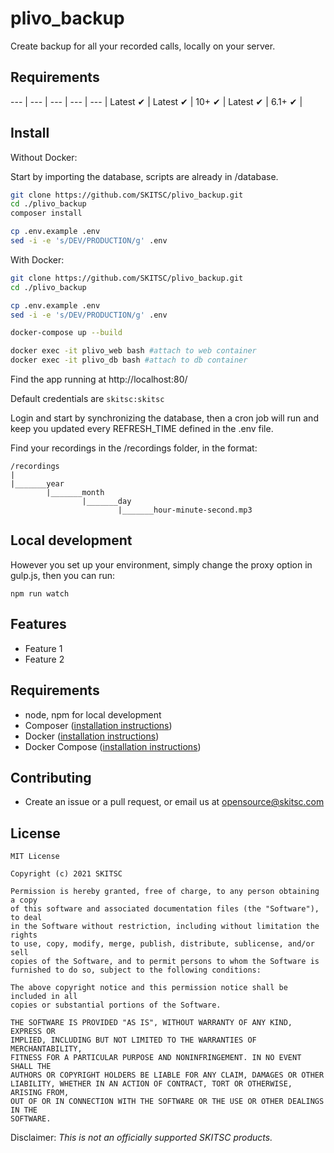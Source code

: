 # plivo_backup
Create backup for all your recorded calls, locally on your server.

## Requirements

--- | --- | --- | --- | --- |
Latest ✔ | Latest ✔ | 10+ ✔ | Latest ✔ | 6.1+ ✔ |

## Install

Without Docker:

Start by importing the database, scripts are already in /database.

```bash
git clone https://github.com/SKITSC/plivo_backup.git
cd ./plivo_backup
composer install

cp .env.example .env
sed -i -e 's/DEV/PRODUCTION/g' .env
```

With Docker:
```bash
git clone https://github.com/SKITSC/plivo_backup.git
cd ./plivo_backup

cp .env.example .env
sed -i -e 's/DEV/PRODUCTION/g' .env

docker-compose up --build

docker exec -it plivo_web bash #attach to web container
docker exec -it plivo_db bash #attach to db container
```
Find the app running at http://localhost:80/

Default credentials are `skitsc:skitsc`

Login and start by synchronizing the database, then a cron job will run and keep you updated every REFRESH_TIME defined in the .env file.

Find your recordings in the /recordings folder, in the format:

```
/recordings
|       
|_______year
        |_______month
                |_______day
                        |_______hour-minute-second.mp3
```

## Local development

However you set up your environment, simply change the proxy option in gulp.js, then you can run:
```
npm run watch
```

## Features

* Feature 1
* Feature 2

## Requirements

* node, npm for local development
* Composer ([installation instructions](https://getcomposer.org/doc/00-intro.md))
* Docker ([installation instructions](https://docs.docker.com/install/))
* Docker Compose ([installation instructions](https://docs.docker.com/compose/install/))

## Contributing

* Create an issue or a pull request, or email us at opensource@skitsc.com

## License

```text
MIT License

Copyright (c) 2021 SKITSC

Permission is hereby granted, free of charge, to any person obtaining a copy
of this software and associated documentation files (the "Software"), to deal
in the Software without restriction, including without limitation the rights
to use, copy, modify, merge, publish, distribute, sublicense, and/or sell
copies of the Software, and to permit persons to whom the Software is
furnished to do so, subject to the following conditions:

The above copyright notice and this permission notice shall be included in all
copies or substantial portions of the Software.

THE SOFTWARE IS PROVIDED "AS IS", WITHOUT WARRANTY OF ANY KIND, EXPRESS OR
IMPLIED, INCLUDING BUT NOT LIMITED TO THE WARRANTIES OF MERCHANTABILITY,
FITNESS FOR A PARTICULAR PURPOSE AND NONINFRINGEMENT. IN NO EVENT SHALL THE
AUTHORS OR COPYRIGHT HOLDERS BE LIABLE FOR ANY CLAIM, DAMAGES OR OTHER
LIABILITY, WHETHER IN AN ACTION OF CONTRACT, TORT OR OTHERWISE, ARISING FROM,
OUT OF OR IN CONNECTION WITH THE SOFTWARE OR THE USE OR OTHER DEALINGS IN THE
SOFTWARE.
```

Disclaimer: _This is not an officially supported SKITSC products._